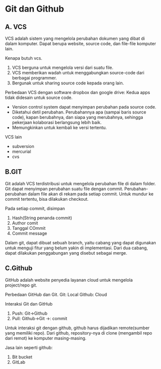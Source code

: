 # Git dan Github
## A. VCS
VCS adalah sistem yang mengelola perubahan dokumen yang dibat di dalam komputer. Dapat berupa website, source code, dan file-file komputer lain.

Kenapa butuh vcs.
1. VCS berguna untuk mengelola versi dari suatu file.
2. VCS memberikan wadah untuk menggabungkan source-code dari berbagai programmer.
3. Bergunak untuk sharing source code kepada orang lain.

Perbedaan VCS dengan software dropbox dan google drive: Kedua apps tidak didesain untuk source code.

- Version control system dapat menyimpan perubahan pada source code.
- Diketahui detil perubahan. Perubahannya apa (sampai baris source code), kapan berubahnya, dan siapa yang merubahnya, sehingga pekerjaan kolaborasi berlangsung lebih baik.
- Memungkinkan untuk kembali ke versi tertentu.

VCS lain
- subversion
- mercurial
- cvs


## B.GIT
Git adalah VCS terdistribusi untuk mengelola perubahan file di dalam folder. Git dapat menyimpan perubahan suatu file dengan commit.
Perubahan-perubahan dalam file akan di rekam pada setiap commit. Untuk mundur ke commit tertentu, bisa dilakukan checkout.

Pada setiap commit, disimpan
1. Hash(String penanda commit)
2. Author comit
3. Tanggal COmmit
4. Commit message


Dalam git, dapat dibuat sebuah branch, yaitu cabang yang dapat digunakan untuk menguji fitur yang belum yakin di implementasi. Dari dua cabang, dapat dilakukan penggabungan yang disebut sebagai merge.

## C.Github
GitHub adalah website penyedia layanan cloud untuk mengelola project/repo git.

Perbedaan GitHub dan Git.
Git: Local
Github: Cloud

Interaksi Git dan GitHub
1. Push: Git->Github
2. Pull: Github->Git
->: commit

Untuk interaksi git dengan github, github harus dijadikan remote(sumber yang memiliki repo). Dari github, repository-nya di clone (mengambil repo dari remot) ke komputer masing-masing.

Jasa lain seperti github:
1. Bit bucket
2. GitLab
